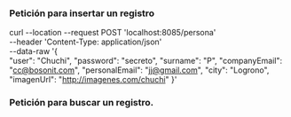 ### Petición para insertar un registro
curl --location --request POST 'localhost:8085/persona' \
--header 'Content-Type: application/json' \
--data-raw '{    
"user": "Chuchi",
"password": "secreto",
"surname": "P",
"companyEmail": "cc@bosonit.com",
"personalEmail": "jj@gmail.com",
"city": "Logrono",
"imagenUrl": "http://imagenes.com/chuchi"
}'

### Petición para buscar un registro.
